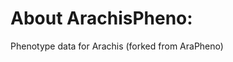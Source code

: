 <!--  
# AraPheno  
AraPheno python code based on Django 1.9.6.   
-->  
# About ArachisPheno:
Phenotype data for Arachis (forked from AraPheno)


